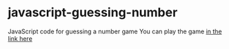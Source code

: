 # javascript-guessing-number
JavaScript code for guessing a number game
You can play the game [in the link here](https://jemalmoha.github.io/javascript-guessing-number/)
